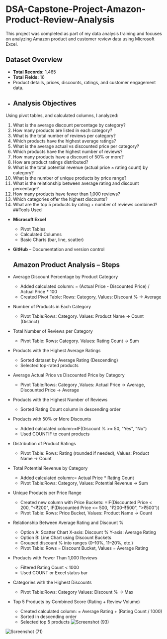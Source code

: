 # DSA-Capstone-Project-Amazon-Product-Review-Analysis
This project was completed as part of my data analysis training and focuses on analyzing Amazon product and customer review data using Microsoft Excel. 
## Dataset Overview
- **Total Records:** 1,465
- **Total Fields:** 16
- Product details, prices, discounts, ratings, and customer engagement data.
-
  ## Analysis Objectives
Using pivot tables, and calculated columns, I analyzed:
1. What is the average discount percentage by category?
2. How many products are listed in each category?
3. What is the total number of reviews per category?
4. Which products have the highest average ratings?
5. What is the average actual vs discounted price per category?
6. Which products have the highest number of reviews?
7. How many products have a discount of 50% or more?
8. How are product ratings distributed?
9. What is the total potential revenue (actual price × rating count) by category?
10. What is the number of unique products by price range?
11. What is the relationship between average rating and discount percentage?
12. How many products have fewer than 1,000 reviews?
13. Which categories offer the highest discounts?
14. What are the top 5 products by rating + number of reviews combined?
##Tools Used
- **Microsoft Excel**
  - Pivot Tables
  - Calculated Columns
  - Basic Charts (bar, line, scatter)
- **GitHub** – Documentation and version control

    ## Amazon Product Analysis – Steps
- Average Discount Percentage by Product Category
    - Added calculated column: = (Actual Price - Discounted Price) / Actual Price * 100
    - Created Pivot Table: Rows: Category, Values: Discount % → Average

- Number of Products in Each Category
    - Pivot Table:Rows: Category. Values: Product Name → Count (Distinct)
- Total Number of Reviews per Category
    - Pivot Table: Rows: Category. Values: Rating Count → Sum
-  Products with the Highest Average Ratings
    - Sorted dataset by Average Rating (Descending)
    - Selected top-rated products
- Average Actual Price vs Discounted Price by Category
    - Pivot Table:Rows: Category ,Values: Actual Price → Average, Discounted Price → Average
-  Products with the Highest Number of Reviews
    - Sorted Rating Count column in descending order
-  Products with 50% or More Discounts
    - Added calculated column:=IF(Discount % >= 50, "Yes", "No")
    - Used COUNTIF to count products
-  Distribution of Product Ratings
    - Pivot Table: Rows: Rating (rounded if needed), Values: Product Name → Count
-  Total Potential Revenue by Category
    - Added calculated column:= Actual Price * Rating Count
    - Pivot Table:Rows: Category, Values: Potential Revenue → Sum
-  Unique Products per Price Range
     - Created new column with Price Buckets:  =IF(Discounted Price < 200, "<₹200",
     IF(Discounted Price <= 500, "₹200–₹500", ">₹500"))
     - Pivot Table: Rows: Price Bucket, Values: Product Name → Count
-  Relationship Between Average Rating and Discount %
    - Option A: Scatter Chart
  X-axis: Discount %
  Y-axis: Average Rating
     - Option B: Line Chart using Discount Buckets
     - Grouped discount % into ranges (0–10%, 11–20%, etc.)
     - Pivot Table: Rows = Discount Bucket, Values = Average Rating
-  Products with Fewer Than 1,000 Reviews
    - Filtered Rating Count < 1000
    - Used COUNT or Excel status bar
-  Categories with the Highest Discounts
    - Pivot Table:Rows: Category
   Values: Discount % → Max
- Top 5 Products by Combined Score (Rating + Review Volume)
    - Created calculated column: = Average Rating + (Rating Count / 1000)
     - Sorted in descending order
     - Selected top 5 products
   ![Screenshot (93)](https://github.com/user-attachments/assets/912633bf-1b82-46b3-89b0-d84db80bb97f)


![Screenshot (71)](https://github.com/user-attachments/assets/75f69859-d7fd-4cda-b76b-96b406151b89)


